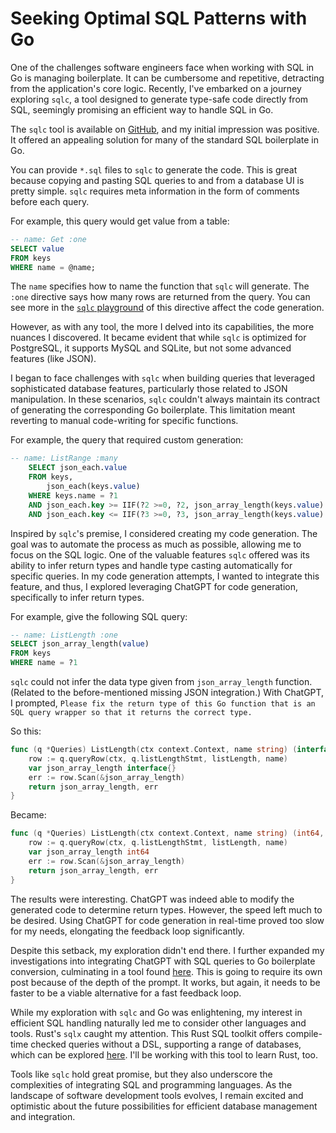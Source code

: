 # Seeking Optimal SQL Patterns with Go

One of the challenges software engineers face when working with SQL in Go is
managing boilerplate. It can be cumbersome and repetitive, detracting from the
application's core logic. Recently, I've embarked on a journey exploring `sqlc`,
a tool designed to generate type-safe code directly from SQL, seemingly
promising an efficient way to handle SQL in Go.

The `sqlc` tool is available on [GitHub](https://github.com/sqlc-dev/sqlc), and
my initial impression was positive. It offered an appealing solution for many of
the standard SQL boilerplate in Go.

You can provide `*.sql` files to `sqlc` to generate the code. This is great
because copying and pasting SQL queries to and from a database UI is pretty
simple. `sqlc` requires meta information in the form of comments before each
query.

For example, this query would get value from a table:

```sql
-- name: Get :one
SELECT value
FROM keys
WHERE name = @name;
```

The `name` specifies how to name the function that `sqlc` will generate. The
`:one` directive says how many rows are returned from the query. You can see
more in the
[`sqlc` playground](https://play.sqlc.dev/p/be794afff24aaa250f2ab773b80bf4625def2b18d4cd564adf6e4a25ff8079b5)
of this directive affect the code generation.

However, as with any tool, the more I delved into its capabilities, the more
nuances I discovered. It became evident that while `sqlc` is optimized for
PostgreSQL, it supports MySQL and SQLite, but not some advanced features (like
JSON).

I began to face challenges with `sqlc` when building queries that leveraged
sophisticated database features, particularly those related to JSON
manipulation. In these scenarios, `sqlc` couldn't always maintain its contract
of generating the corresponding Go boilerplate. This limitation meant reverting
to manual code-writing for specific functions.

For example, the query that required custom generation:

```sql
-- name: ListRange :many
	SELECT json_each.value
	FROM keys,
		json_each(keys.value)
	WHERE keys.name = ?1
	AND json_each.key >= IIF(?2 >=0, ?2, json_array_length(keys.value) + ?2)
	AND json_each.key <= IIF(?3 >=0, ?3, json_array_length(keys.value) + ?3);
```

Inspired by `sqlc`'s premise, I considered creating my code generation. The goal
was to automate the process as much as possible, allowing me to focus on the SQL
logic. One of the valuable features `sqlc` offered was its ability to infer
return types and handle type casting automatically for specific queries. In my
code generation attempts, I wanted to integrate this feature, and thus, I
explored leveraging ChatGPT for code generation, specifically to infer return
types.

For example, give the following SQL query:

```sql
-- name: ListLength :one
SELECT json_array_length(value)
FROM keys
WHERE name = ?1
```

`sqlc` could not infer the data type given from `json_array_length` function.
(Related to the before-mentioned missing JSON integration.) With ChatGPT, I
prompted,
`Please fix the return type of this Go function that is an SQL query wrapper so that it returns the correct type.`

So this:

```go
func (q *Queries) ListLength(ctx context.Context, name string) (interface{}, error) {
	row := q.queryRow(ctx, q.listLengthStmt, listLength, name)
	var json_array_length interface{}
	err := row.Scan(&json_array_length)
	return json_array_length, err
}
```

Became:

```go
func (q *Queries) ListLength(ctx context.Context, name string) (int64, error) {
	row := q.queryRow(ctx, q.listLengthStmt, listLength, name)
	var json_array_length int64
	err := row.Scan(&json_array_length)
	return json_array_length, err
}
```

The results were interesting. ChatGPT was indeed able to modify the generated
code to determine return types. However, the speed left much to be desired.
Using ChatGPT for code generation in real-time proved too slow for my needs,
elongating the feedback loop significantly.

Despite this setback, my exploration didn't end there. I further expanded my
investigations into integrating ChatGPT with SQL queries to Go boilerplate
conversion, culminating in a tool found
[here](https://github.com/jtarchie/sqlc-gpt). This is going to require its own
post because of the depth of the prompt. It works, but again, it needs to be
faster to be a viable alternative for a fast feedback loop.

While my exploration with `sqlc` and Go was enlightening, my interest in
efficient SQL handling naturally led me to consider other languages and tools.
Rust's `sqlx` caught my attention. This Rust SQL toolkit offers compile-time
checked queries without a DSL, supporting a range of databases, which can be
explored [here](https://github.com/launchbadge/sqlx#sqlx-is-not-an-orm). I'll be
working with this tool to learn Rust, too.

Tools like `sqlc` hold great promise, but they also underscore the complexities
of integrating SQL and programming languages. As the landscape of software
development tools evolves, I remain excited and optimistic about the future
possibilities for efficient database management and integration.
